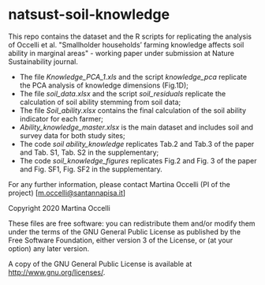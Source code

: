 # natsust-soil-knowledge
This repo contains the dataset and the R scripts for replicating the analysis of Occelli et al. "Smallholder households’ farming knowledge affects soil ability in marginal areas" - working paper under submission at Nature Sustainability journal.

- The file *Knowledge_PCA_1.xls* and the script *knowledge_pca* replicate the PCA analysis of knowledge dimensions (Fig.1D);
- The file *soil_data.xlsx* and the script *soil_residuals* replicate the calculation of soil ability stemming from soil data;
- The file *Soil_ability.xlsx* contains the final calculation of the soil ability indicator for each farmer;
- *Ability_knowledge_master.xlsx* is the main dataset and includes soil and survey data for both study sites;
- The code *soil ability_knowledge* replicates Tab.2 and Tab.3 of the paper and Tab. S1, Tab. S2 in the supplementary;
- The code *soil_knowledge_figures* replicates Fig.2 and Fig. 3 of the paper and Fig. SF1, Fig. SF2 in the supplementary.


For any further information, please contact Martina Occelli (PI of the project) [m.occelli@santannapisa.it]

Copyright 2020 Martina Occelli

These files are free software: you can redistribute them and/or modify them under the terms of the GNU General Public License as published by the Free Software Foundation, either version 3 of the License, or (at your option) any later version.

A copy of the GNU General Public License is available at http://www.gnu.org/licenses/.
